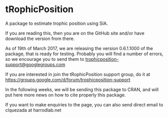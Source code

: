# tRophicPosition
A package to estimate trophic position using SIA.

If you are reading this, then you are on the GitHub site and/or have download the version from there. 

As of 19th of March 2017, we are releasing the version 0.6.1.1000 of the package, that is ready for testing. Probably you will find a number of errors, so we encourage you to send them to trophicposition-support@googlegroups.com

If you are interested in join the tRophicPosition support group, do it at https://groups.google.com/d/forum/trophicposition-support

In the following weeks, we will be sending this package to CRAN, and will put here more news on how to cite properly this package.

If you want to make enquiries to the page, you can also send direct email to clquezada at harrodlab.net

